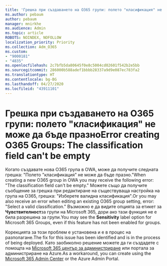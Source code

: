 ```yaml
---
title: 'Грешка при създаването на O365 групи: полето "класификация" не може да бъде празно'
ms.author: pebaum
author: pebaum
manager: mnirkhe
ms.audience: Admin
ms.topic: article
ROBOTS: NOINDEX, NOFOLLOW
localization_priority: Priority
ms.collection: Adm_O365
ms.custom:
- "9000181"
- "4835"
ms.openlocfilehash: 2c7bfb5da80645f0e8c5004cd02601f542b2e5bb
ms.sourcegitcommit: 286000b588adef1bbbb28337a9d9e087ec783fa2
ms.translationtype: HT
ms.contentlocale: bg-BG
ms.lasthandoff: 04/27/2020
ms.locfileid: "43911101"
---
```

# <a name="error-creating-o365-groups-the-classification-field-cant-be-empty"></a><span data-ttu-id="9bfea-102">Грешка при създаването на O365 групи: полето "класификация" не може да бъде празно</span><span class="sxs-lookup"><span data-stu-id="9bfea-102">Error creating O365 Groups: The classification field can't be empty</span></span>

<span data-ttu-id="9bfea-103">Когато създавате нова O365 група в OWA, може да получите следната грешка: "Полето "класификация" не може да бъде празно."</span><span class="sxs-lookup"><span data-stu-id="9bfea-103">When creating a new O365 group in OWA you may receive the following error: "The classification field can't be empty."</span></span>  <span data-ttu-id="9bfea-104">Можете също да получите съобщение за грешка при редактиране на съществуваща настройка на група на O365, грешка: "Изберете валидна класификация".</span><span class="sxs-lookup"><span data-stu-id="9bfea-104">Or you may also receive an error when editing an existing O365 group setting, error: "Select a valid classification."</span></span>   <span data-ttu-id="9bfea-105">Възможно е да видите опцията за етикет за **Чувствителност**за групи на Microsoft 365, дори ако тази функция не е била разрешена за групи.</span><span class="sxs-lookup"><span data-stu-id="9bfea-105">You may see the **Sensitivity** label option for Microsoft 365 Groups, even if this feature has not been enabled for groups.</span></span>

<span data-ttu-id="9bfea-106">Корекцията за този проблем е установена и е в процес на разполагане.</span><span class="sxs-lookup"><span data-stu-id="9bfea-106">The fix for this issue has been identified and is in the process of being deployed.</span></span>  <span data-ttu-id="9bfea-107">Като заобиколно решение можете да ги създадете с помощта на [Microsoft 365 център за администриране](https://docs.microsoft.com/microsoft-365/admin/create-groups/create-groups?view=o365-worldwide) или портала за администриране на Azure.</span><span class="sxs-lookup"><span data-stu-id="9bfea-107">As a workaround, you can create using the [Microsoft 365 Admin Center](https://docs.microsoft.com/microsoft-365/admin/create-groups/create-groups?view=o365-worldwide) or the Azure Admin Portal.</span></span>

